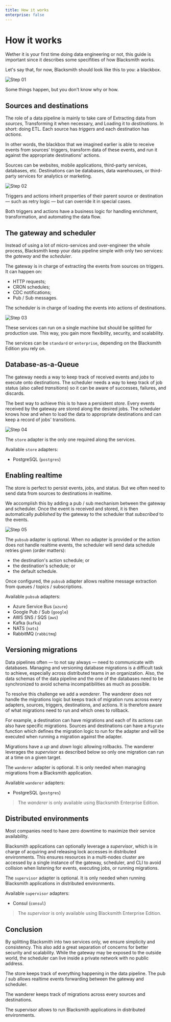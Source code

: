 ```yaml
---
title: How it works
enterprise: false
---
```


# How it works

Wether it is your first time doing data engineering or not, this guide is important
since it describes some specifities of how Blacksmith works.

Let's say that, for now, Blacksmith should look like this to you: a blackbox.

![Step 01](/images/blacksmith/how.001.png)

Some things happen, but you don't know why or how.

## Sources and destinations

The role of a data pipeline is mainly to take care of Extracting data from *sources*,
Transforming it when necessary, and Loading it to *destinations*. In short: doing ETL.
Each source has *triggers* and each destination has *actions*.

In other words, the blackbox that we imagined earlier is able to receive events from
sources' triggers, transform data of these events, and run it against the appropriate
destinations' actions.

Sources can be websites, mobile applications, third-party services, databases, etc.
Destinations can be databases, data warehouses, or third-party services for analytics
or marketing.

![Step 02](/images/blacksmith/how.002.png)

Triggers and actions inherit properties of their parent source or destination — such
as retry logic — but can override it in special cases.

Both triggers and actions have a business logic for handling enrichment, transformation,
and automating the data flow.

## The gateway and scheduler

Instead of using a lot of micro-services and over-engineer the whole process, Blacksmith
keep your data pipeline simple with only two services: the *gateway* and the *scheduler*.

The gateway is in charge of extracting the events from sources on triggers. It can
happen on:
- HTTP requests;
- CRON schedules;
- CDC notifications;
- Pub / Sub messages.

The scheduler is in charge of loading the events into actions of destinations.

![Step 03](/images/blacksmith/how.003.png)

These services can run on a single machine but should be splitted for production
use. This way, you gain more flexibility, security, and scalability.

The services can be `standard` or `enterprise`, depending on the Blacksmith Edition
you rely on.

## Database-as-a-Queue

The gateway needs a way to keep track of received events and *jobs* to execute onto
destinations. The scheduler needs a way to keep track of job status (also called
*transitions*) so it can be aware of successes, failures, and discards.

The best way to achieve this is to have a persistent *store*. Every events received
by the gateway are stored along the desired jobs. The scheduler knows how and when
to load the data to appropriate destinations and can keep a record of jobs'
transitions. 

![Step 04](/images/blacksmith/how.004.png)

The `store` adapter is the only one required along the services.

Available `store` adapters:
- PostgreSQL (`postgres`)

## Enabling realtime

The store is perfect to persist events, jobs, and status. But we often need to
send data from sources to destinations in realtime.

We accomplish this by adding a pub / sub mechanism between the gateway and scheduler.
Once the event is received and stored, it is then automatically *published*  by the
gateway to the scheduler that *subscribed* to the events.

![Step 05](/images/blacksmith/how.005.png)

The `pubsub` adapter is optional. When no adapter is provided or the action does not
handle realtime events, the scheduler will send data schedule retries given (order
matters):
- the destination's action schedule; or
- the destination's schedule; or
- the default schedule.

Once configured, the `pubsub` adapter allows realtine message extraction from
queues / topics / subscriptions.

Available `pubsub` adapters:
- Azure Service Bus (`azure`)
- Google Pub / Sub (`google`)
- AWS SNS / SQS (`aws`)
- Kafka (`kafka`)
- NATS (`nats`)
- RabbitMQ (`rabbitmq`)

## Versioning migrations

Data pipelines often — to not say always — need to communicate with databases.
Managing and versioning database migrations is a difficult task to achieve,
especially across distributed teams in an organization. Also, the data schemas
of the data pipeline and the one of the databases need to be synchronized to
avoid schema incompatibilities as much as possible.

To resolve this challenge we add a *wanderer*. The wanderer does not handle the
migrations logic but keeps track of migration runs across every adapters, sources,
triggers, destinations, and actions. It is therefore aware of what migrations need
to run and which ones to rollback.

For example, a destination can have migrations and each of its actions can also
have specific migrations. Sources and destinations can have a `Migrate` function
which defines the migration logic to run for the adapter and will be executed
when running a migration against the adapter.

Migrations have a *up* and *down* logic allowing rollbacks. The wanderer leverages
the *supervisor* as described below so only one migration can run at a time on a
given target.

The `wanderer` adapter is optional. It is only needed when managing migrations from
a Blacksmith application.

Available `wanderer` adapters:
- PostgreSQL (`postgres`)

> The *wanderer* is only available using Blacksmith Enterprise Edition.

## Distributed environments

Most companies need to have zero downtime to maximize their service availability.

Blacksmith applications can optionally leverage a *supervisor*, which is in charge
of acquiring and releasing lock accesses in distributed environments. This ensures
resources in a multi-nodes cluster are accessed by a single instance of the
gateway, scheduler, and CLI to avoid collision when listening for events, executing
jobs, or running migrations.

The `supervisor` adapter is optional. It is only needed when running Blacksmith
applications in distributed environments.

Available `supervisor` adapters:
- Consul (`consul`)

> The *supervisor* is only available using Blacksmith Enterprise Edition.

## Conclusion

By splitting Blacksmith into two services only, we ensure simplicity and consistency.
This also add a great separation of concerns for better security and scalability.
While the gateway may be exposed to the outside world, the scheduler can live
inside a private network with no public address.

The store keeps track of everything happening in the data pipeline. The pub / sub
allows realtime events forwarding between the gateway and scheduler.

The wanderer keeps track of migrations across every sources and destinations.

The supervisor allows to run Blacksmith applications in distributed environments.
